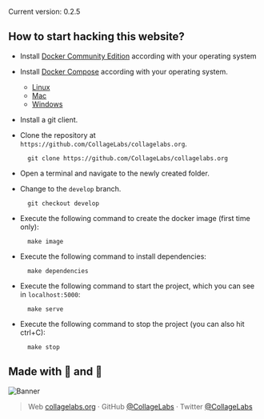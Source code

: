 
Current version: 0.2.5

## How to start hacking this website?

  * Install [Docker Community Edition](https://docs.docker.com/install/#supported-platforms) according with your operating system
  * Install [Docker Compose](https://docs.docker.com/compose/install/) according with your operating system.

      - [Linux](https://docs.docker.com/compose/install/#install-compose-on-linux-systems)
      - [Mac](https://docs.docker.com/compose/install/#install-compose-on-macos)
      - [Windows](https://docs.docker.com/compose/install/#install-compose-on-windows-desktop-systems)

* Install a git client.
* Clone the repository at `https://github.com/CollageLabs/collagelabs.org`.

        git clone https://github.com/CollageLabs/collagelabs.org

* Open a terminal and navigate to the newly created folder.
* Change to the `develop` branch.

        git checkout develop

* Execute the following command to create the docker image (first time only):

        make image

* Execute the following command to install dependencies:

        make dependencies

* Execute the following command to start the project, which you can see in `localhost:5000`:

        make serve

* Execute the following command to stop the project (you can also hit ctrl+C):

        make stop

## Made with 💖 and 🍔

![Banner](https://raw.githubusercontent.com/CollageLabs/collagelabs.org/develop/_images/promo-open-source.svg)

> Web [collagelabs.org](http://collagelabs.org/) · GitHub [@CollageLabs](https://github.com/CollageLabs) · Twitter [@CollageLabs](https://twitter.com/CollageLabs)
